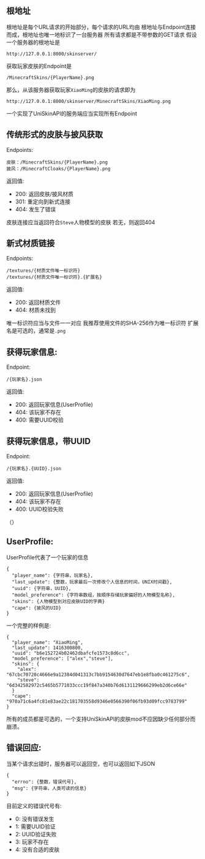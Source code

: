 ## 根地址
根地址是每个URL请求的开始部分，每个请求的URL均由
根地址与Endpoint连接而成，根地址也唯一地标识了一台服务器
所有请求都是不带参数的GET请求
假设一个服务器的根地址是

    http://127.0.0.1:8000/skinserver/

获取玩家皮肤的Endpoint是

    /MinecraftSkins/{PlayerName}.png

那么，从该服务器获取玩家`XiaoMing`的皮肤的请求即为

    http://127.0.0.1:8000/skinserver/MinecraftSkins/XiaoMing.png

一个实现了UniSkinAPI的服务端应当实现所有Endpoint

## 传统形式的皮肤与披风获取
Endpoints:

    皮肤：/MinecraftSkins/{PlayerName}.png
    披风：/MinecraftCloaks/{PlayerName}.png

返回值:

- 200: 返回皮肤/披风材质
- 301: 重定向到新式连接
- 404: 发生了错误

皮肤连接应当返回符合`Steve`人物模型的皮肤
若无，则返回404

## 新式材质链接
Endpoints:

    /textures/{材质文件唯一标识符}
    /textures/{材质文件唯一标识符}.{扩展名}

返回值:

- 200: 返回材质文件
- 404: 材质未找到

唯一标识符应当与文件一一对应
我推荐使用文件的SHA-256作为唯一标识符
扩展名是可选的，通常是`.png`

## 获得玩家信息:
Endpoint:

    /{玩家名}.json

返回值:

- 200: 返回玩家信息(UserProfile)
- 404: 该玩家不存在
- 400: 需要UUID校验

## 获得玩家信息，带UUID
Endpoint:

    /{玩家名}.{UUID}.json

返回值:

- 200: 返回玩家信息(UserProfile)
- 404: 该玩家不存在
- 400: UUID校验失败

（）

## UserProfile:
UserProfile代表了一个玩家的信息

    {
      "player_name": {字符串，玩家名},
      "last_update": {整数，玩家最后一次修改个人信息的时间，UNIX时间戳},
      "uuid": {字符串，UUID},
      "model_preference": {字符串数组，按顺序存储玩家偏好的人物模型名称},
      "skins": {人物模型到对应皮肤UID的字典}
      "cape": {披风的UID}
    }

一个完整的样例是:

    {
      "player_name": "XiaoMing",
      "last_update": 1416300800,
      "uuid": "b6e152724b02462dbafcfe1573c8d6cc",
      "model_preference": ["alex","steve"],
      "skins": {
        "alex": "67cbc70720c4666e9a12384d041313c7bb9154630d7647eb1e8fba0c461275c6",
        "steve": "6d342582972c5465b5771033ccc19f847a340b76d6131129666299eb2d6ce66e"
      }
      "cape": "970a71c6a4fc81e83ae22c181703558d9346e0566390f06fb93d09fcc9783799"
    }

所有的成员都是可选的，一个支持UniSkinAPI的皮肤mod不应因缺少任何部分而崩溃。

## 错误回应:
当某个请求出错时，服务器可以返回空，也可以返回如下JSON

    {
      "errno": {整数，错误代号},
      "msg": {字符串，人类可读的信息}
    }

目前定义的错误代号有:
- 0: 没有错误发生
- 1: 需要UUID验证
- 2: UUID验证失败
- 3: 玩家不存在
- 4: 没有合适的皮肤
